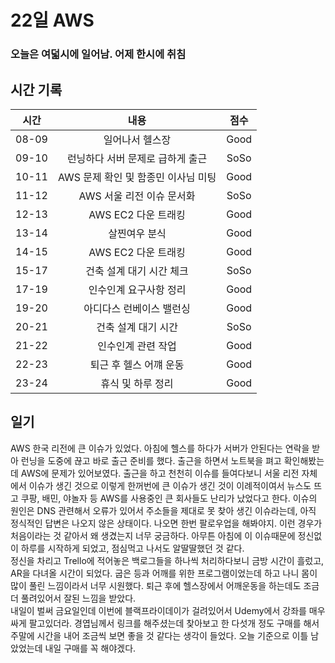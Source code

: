 # 22일 AWS

### 오늘은 여덟시에 일어남. 어제 한시에 취침

## 시간 기록 
|시간|내용|점수|
|:-:|:-:|:-:|
|08-09|일어나서 헬스장|Good|
|09-10|런닝하다 서버 문제로 급하게 출근|SoSo|
|10-11|AWS 문제 확인 및 함종민 이사님 미팅|Good|
|11-12|AWS 서울 리전 이슈 문서화|SoSo|
|12-13|AWS EC2 다운 트래킹|Good|
|13-14|살찐여우 분식|Good|
|14-15|AWS EC2 다운 트래킹|Good|
|15-17|건축 설계 대기 시간 체크|SoSo|
|17-19|인수인계 요구사항 정리|Good|
|19-20|아디다스 런베이스 밸런싱|Good|
|20-21|건축 설계 대기 시간|SoSo|
|21-22|인수인계 관련 작업|Good|
|22-23|퇴근 후 헬스 어꺠 운동|Good|
|23-24|휴식 및 하루 정리|Good|

## 일기
AWS 한국 리전에 큰 이슈가 있었다. 아침에 헬스를 하다가 서버가 안된다는 연락을 받아 런닝을 도중에 끊고 바로 출근 준비를 했다. 출근을 하면서 노트북을 펴고 확인해봤는데 AWS에 문제가 있어보였다. 출근을 하고 천천히 이슈를 들여다보니 서울 리전 자체에서 이슈가 생긴 것으로 이렇게 한꺼번에 큰 이슈가 생긴 것이 이례적이여서 뉴스도 뜨고 쿠팡, 배민, 야놀자 등 AWS를 사용중인 큰 회사들도 난리가 났었다고 한다. 이슈의 원인은 DNS 관련해서 오류가 있어서 주소들을 제대로 못 찾아 생긴 이슈라는데, 아직 정식적인 답변은 나오지 않은 상태이다. 나오면 한번 팔로우업을 해봐야지. 이런 경우가 처음이라는 것 같아서 왜 생겼는지 너무 궁금하다. 아무튼 아침에 이 이슈때문에 정신없이 하루를 시작하게 되었고, 점심먹고 나서도 알딸딸했던 것 같다.  
정신을 차리고 Trello에 적어놓은 백로그들을 하나씩 처리하다보니 금방 시간이 흘렀고, AR을 다녀올 시간이 되었다. 굽은 등과 어깨를 위한 프로그램이었는데 하고 나니 몸이 많이 풀린 느낌이라서 너무 시원했다. 퇴근 후에 헬스장에서 어깨운동을 하는데도 조금 더 풀려있어서 잘된 느낌을 받았다.  
내일이 벌써 금요일인데 이번에 블랙프라이데이가 걸려있어서 Udemy에서 강좌를 매우 싸게 팔고있더라. 경엽님께서 링크를 해주셨는데 찾아보고 한 다섯개 정도 구매를 해서 주말에 시간을 내어 조금씩 보면 좋을 것 같다는 생각이 들었다. 오늘 기준으로 이틀 남았었는데 내일 구매를 꼭 해야겠다.